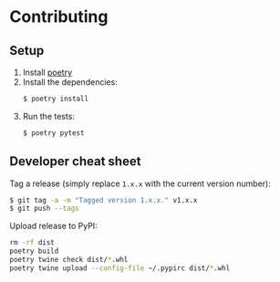# Contributing

## Setup

1. Install [poetry](https://python-poetry.org/)
2. Install the dependencies:
   ```bash
   $ poetry install
   ```
3. Run the tests:
   ```bash
   $ poetry pytest
   ```

## Developer cheat sheet

Tag a release (simply replace `1.x.x` with the current version number):

```bash
$ git tag -a -m "Tagged version 1.x.x." v1.x.x
$ git push --tags
```

Upload release to PyPI:

```bash
rm -rf dist
poetry build
poetry twine check dist/*.whl
poetry twine upload --config-file ~/.pypirc dist/*.whl
```
